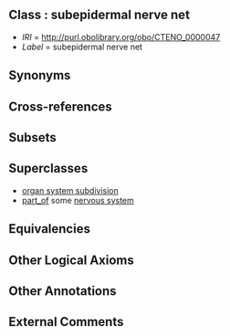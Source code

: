
## Class : subepidermal nerve net

 * *IRI* = http://purl.obolibrary.org/obo/CTENO_0000047
 * *Label* = subepidermal nerve net

## Synonyms


## Cross-references


## Subsets


## Superclasses

 * [organ system subdivision](../../UBERON/16/UBERON_0011216.md)
 * [part_of](../../BFO/50/BFO_0000050.md) some [nervous system](../../UBERON/16/UBERON_0001016.md)

## Equivalencies


## Other Logical Axioms


## Other Annotations


## External Comments

